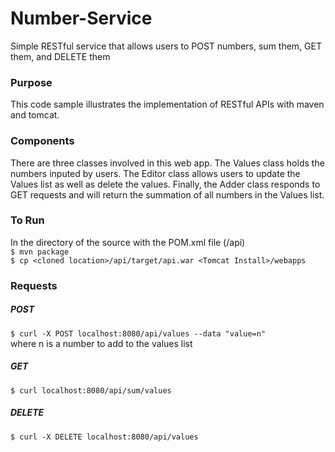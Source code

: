 # Number-Service
Simple RESTful service that allows users to POST numbers, sum them, GET them, and DELETE them

### Purpose
This code sample illustrates the implementation of RESTful APIs with maven and tomcat. 

### Components  
There are three classes involved in this web app. The Values class holds the numbers inputed by users. 
The Editor class allows users to update the Values list as well as delete the values. Finally, 
the Adder class responds to GET requests and will return the summation of all numbers in the Values list.

### To Run
In the directory of the source with the POM.xml file (/api)  
`$ mvn package`  
`$ cp <cloned location>/api/target/api.war <Tomcat Install>/webapps`

### Requests
##### POST  
`$ curl -X POST localhost:8080/api/values --data "value=n"`  
where n is a number to add to the values list

##### GET  
`$ curl localhost:8080/api/sum/values`

##### DELETE  
`$ curl -X DELETE localhost:8080/api/values`

